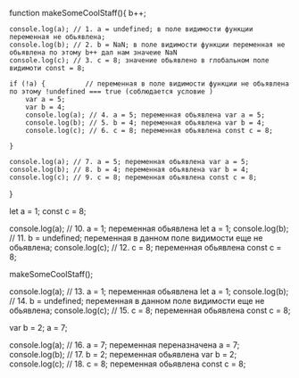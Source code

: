 function makeSomeCoolStaff(){
b++;

    console.log(a); // 1. a = undefined; в поле видимости функции переменная не обьявлена;
    console.log(b); // 2. b = NaN; в поле видимости функции переменная не обьявлена по этому b++ дал нам значеие NaN
    console.log(c); // 3. c = 8; значение обьявлено в глобальном поле видимоти const = 8;

    if (!a) {          // переменная в поле видимости функции не обьявлена по этому !undefined === true (соблюдается условие )
        var a = 5;
        var b = 4;
        console.log(a); // 4. a = 5; переменная обьявлена var a = 5;
        console.log(b); // 5. b = 4; переменная обьявлена var b = 4;
        console.log(c); // 6. c = 8; переменная обьявлена const c = 8;

    }

    console.log(a); // 7. a = 5; переменная обьявлена var a = 5;
    console.log(b); // 8. b = 4; переменная обьявлена var b = 4;
    console.log(c); // 9. c = 8; переменная обьявлена const c = 8;

}

let a = 1;
const c = 8;

console.log(a); // 10. a = 1; переменная обьявлена let a = 1;
console.log(b); // 11. b = undefined; переменная в данном поле видимости еще не обьявлена;
console.log(c); // 12. c = 8; переменная обьявлена const c = 8;

makeSomeCoolStaff();

console.log(a); // 13. a = 1; переменная обьявлена let a = 1;
console.log(b); // 14. b = undefined; переменная в данном поле видимости еще не обьявлена;
console.log(c); // 15. c = 8; переменная обьявлена const c = 8;

var b = 2;
a = 7;

console.log(a); // 16. a = 7; переменная переназначена a = 7;
console.log(b); // 17. b = 2; переменная обьявлена var b = 2;
console.log(c); // 18. c = 8; переменная обьявлена const c = 8;
